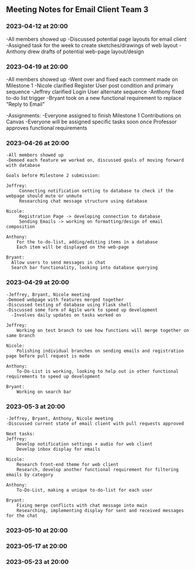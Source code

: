 ## Meeting Notes for Email Client Team 3

### 2023-04-12 at 20:00
  -All members showed up
  -Discussed potential page layouts for email client
  -Assigned task for the week to create sketches/drawings of web layout
  -Anthony drew drafts of potential web-page layout/design

### 2023-04-19 at 20:00
  -All members showed up
  -Went over and fixed each comment made on Milestone 1
      -Nicole clarified Register User post condition and primary sequence
      -Jeffrey clarified Login User alternate sequence
      -Anthony fixed to-do list trigger
      -Bryant took on a new functional requirement to replace "Reply to Email"
  
  -Assignments:
    -Everyone assigned to finish Milestone 1 Contributions on Canvas
    -Everyone will be assigned specific tasks soon once Professor approves functional requirements


### 2023-04-26 at 20:00
    -All members showed up
    -Demoed each feature we worked on, discussed goals of moving forward with database
    
    Goals before Milestone 2 submission:
    
    Jeffrey:
         Connecting notification setting to database to check if the webpage should mute or unmute
         Researching chat message structure using database
         
    Nicole:
         Registration Page -> developing connection to database
         Sending Emails -> working on formatting/design of email composition
         
    Anthony:
        For the to-do-list, adding/editing items in a database
        Each item will be displayed on the web-page
        
    Bryant:
      Allow users to send messages in chat
      Search bar functionality, looking into database querying

### 2023-04-29 at 20:00
    -Jeffrey, Bryant, Nicole meeting
    -Demoed webpage with features merged together
    -Discussed testing of database using Flask shell
    -Discussed some form of Agile work to speed up development
      -Involves daily updates on tasks worked on
    
    Jeffrey:
        Working on test branch to see how functions will merge together on same branch 
         
    Nicole:
        Polishing individual branches on sending emails and registration page before pull request is made
         
    Anthony:
        To-Do-List is working, looking to help out in other functional requirements to speed up development
        
    Bryant:
        Working on search bar
        
### 2023-05-3 at 20:00
    -Jeffrey, Bryant, Anthony, Nicole meeting
    -Discussed current state of email client with pull requests approved
    
    Next tasks:
    Jeffrey:
        Develop notification settings + audio for web client
        Develop inbox display for emails
         
    Nicole:
        Research front-end theme for web client
        Research, develop another functional requirement for filtering emails by category
         
    Anthony:
        To-Do-List, making a unique to-do-list for each user
        
    Bryant:
        Fixing merge conflicts with chat message into main
        Researching, implementing display for sent and received messages for the chat

### 2023-05-10 at 20:00

### 2023-05-17 at 20:00

### 2023-05-23 at 20:00
